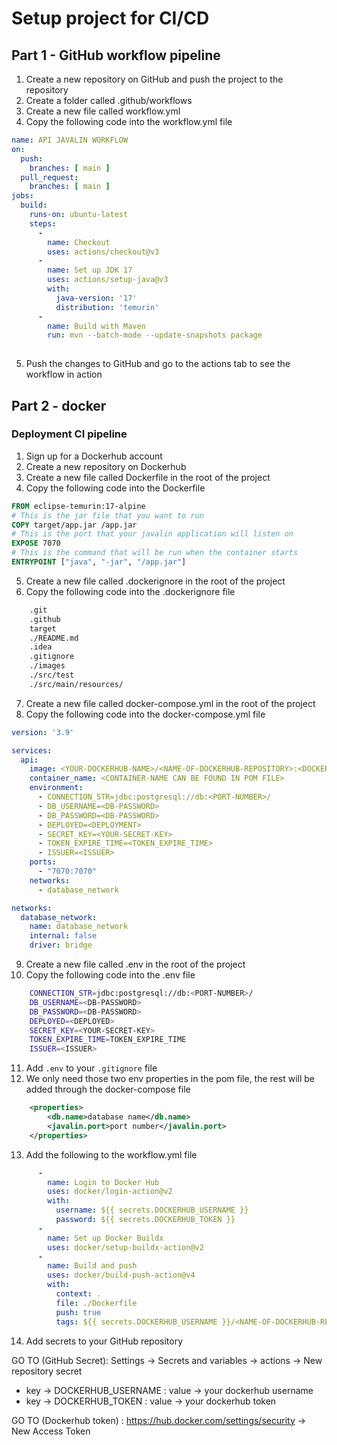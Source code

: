 # Setup project for CI/CD

## Part 1 - GitHub workflow pipeline

1. Create a new repository on GitHub and push the project to the repository
2. Create a folder called .github/workflows
3. Create a new file called workflow.yml
4. Copy the following code into the workflow.yml file

```yaml
name: API JAVALIN WORKFLOW
on:
  push:
    branches: [ main ]
  pull_request:
    branches: [ main ]
jobs:
  build:
    runs-on: ubuntu-latest
    steps:
      -
        name: Checkout
        uses: actions/checkout@v3
      -
        name: Set up JDK 17
        uses: actions/setup-java@v3
        with:
          java-version: '17'
          distribution: 'temurin'
      -
        name: Build with Maven
        run: mvn --batch-mode --update-snapshots package
        
``` 
5. Push the changes to GitHub and go to the actions tab to see the workflow in action

## Part 2 - docker

### Deployment CI pipeline

1. Sign up for a Dockerhub account
2. Create a new repository on Dockerhub
3. Create a new file called Dockerfile in the root of the project
4. Copy the following code into the Dockerfile

```dockerfile
FROM eclipse-temurin:17-alpine
# This is the jar file that you want to run
COPY target/app.jar /app.jar
# This is the port that your javalin application will listen on
EXPOSE 7070
# This is the command that will be run when the container starts
ENTRYPOINT ["java", "-jar", "/app.jar"]
```

5. Create a new file called .dockerignore in the root of the project
6. Copy the following code into the .dockerignore file

```bash
    .git
    .github
    target
    ./README.md
    .idea
    .gitignore
    ./images
    ./src/test
    ./src/main/resources/
```

7. Create a new file called docker-compose.yml in the root of the project
8. Copy the following code into the docker-compose.yml file

```yaml
version: '3.9'

services:
  api:
    image: <YOUR-DOCKERHUB-NAME>/<NAME-OF-DOCKERHUB-REPOSITORY>:<DOCKER-TAG>
    container_name: <CONTAINER-NAME CAN BE FOUND IN POM FILE>
    environment:
      - CONNECTION_STR=jdbc:postgresql://db:<PORT-NUMBER>/
      - DB_USERNAME=<DB-PASSWORD>
      - DB_PASSWORD=<DB-PASSWORD>
      - DEPLOYED=<DEPLOYMENT>
      - SECRET_KEY=<YOUR-SECRET-KEY>
      - TOKEN_EXPIRE_TIME=<TOKEN_EXPIRE_TIME>
      - ISSUER=<ISSUER>
    ports:
      - "7070:7070"
    networks:
      - database_network

networks:
  database_network:
    name: database_network
    internal: false
    driver: bridge
```

9. Create a new file called .env in the root of the project
10. Copy the following code into the .env file

```bash
    CONNECTION_STR=jdbc:postgresql://db:<PORT-NUMBER>/
    DB_USERNAME=<DB-PASSWORD>
    DB_PASSWORD=<DB-PASSWORD>
    DEPLOYED=<DEPLOYED>
    SECRET_KEY=<YOUR-SECRET-KEY>
    TOKEN_EXPIRE_TIME=TOKEN_EXPIRE_TIME
    ISSUER=<ISSUER>
```

11. Add `.env` to your `.gitignore` file
12. We only need those two env properties in the pom file, the rest will be added through the docker-compose file

```xml
    <properties>
        <db.name>database name</db.name>
        <javalin.port>port number</javalin.port>
    </properties>
```

13. Add the following to the workflow.yml file

```yaml
      -
        name: Login to Docker Hub
        uses: docker/login-action@v2
        with:
          username: ${{ secrets.DOCKERHUB_USERNAME }}
          password: ${{ secrets.DOCKERHUB_TOKEN }}
      -
        name: Set up Docker Buildx
        uses: docker/setup-buildx-action@v2
      -
        name: Build and push
        uses: docker/build-push-action@v4
        with:
          context: .
          file: ./Dockerfile
          push: true
          tags: ${{ secrets.DOCKERHUB_USERNAME }}/<NAME-OF-DOCKERHUB-REPOSITORY>:<DOCKER-TAG>
```


14. Add secrets to your GitHub repository

GO TO (GitHub Secret): Settings -> Secrets and variables -> actions -> New repository secret

- key -> DOCKERHUB_USERNAME : value -> your dockerhub username
- key -> DOCKERHUB_TOKEN : value -> your dockerhub token

GO TO (Dockerhub token) : https://hub.docker.com/settings/security -> New Access Token

